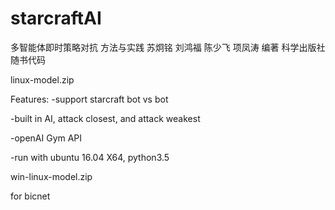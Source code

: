 # starcraftAI
多智能体即时策略对抗 方法与实践  苏炯铭 刘鸿福 陈少飞 项凤涛 编著 科学出版社 随书代码

linux-model.zip

Features:
-support starcraft bot vs bot

-built in AI, attack closest, and attack weakest

-openAI Gym API

-run with ubuntu 16.04 X64, python3.5


win-linux-model.zip

for bicnet
